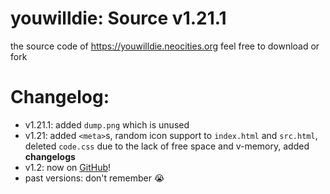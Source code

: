 # youwilldie: Source v1.21.1
the source code of https://youwilldie.neocities.org
feel free to download or fork
# Changelog:
 * v1.21.1: added `dump.png` which is unused
 * v1.21: added `<meta>`s, random icon support to `index.html` and `src.html`, deleted `code.css` due to the lack of free space and v-memory, added **changelogs**
 * v1.2: now on <a href="https://github.com/topics/how-to-die">GitHub</a>!
 * past versions: don't remember 😭
